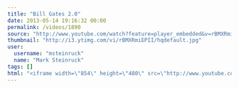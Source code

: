 ```yaml
---
title: "Bill Gates 2.0"
date: 2013-05-14 19:16:32 00:00
permalink: /videos/1890
source: "http://www.youtube.com/watch?feature=player_embedded&v=rBMXRmiEPII&utm_source=buffer&utm_medium=twitter&utm_campaign=Buffer&utm_content=bufferc937a#!"
thumbnail: "http://i3.ytimg.com/vi/rBMXRmiEPII/hqdefault.jpg"
user:
  username: "msteinruck"
  name: "Mark Steinruck"
tags: []
html: "<iframe width=\"854\" height=\"480\" src=\"http://www.youtube.com/embed/rBMXRmiEPII?wmode=transparent&feature=oembed\" frameborder=\"0\" allowfullscreen></iframe>"
---
```


